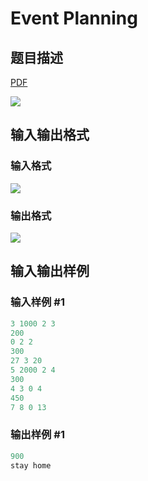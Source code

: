# Event Planning

## 题目描述

[problemUrl]: https://uva.onlinejudge.org/index.php?option=com_onlinejudge&Itemid=8&category=27&page=show_problem&problem=2595

[PDF](https://uva.onlinejudge.org/external/115/p11559.pdf)

![](https://cdn.luogu.com.cn/upload/vjudge_pic/UVA11559/7ba1daab35261eb373d6c879292584b53212f574.png)

## 输入输出格式

### 输入格式

![](https://cdn.luogu.com.cn/upload/vjudge_pic/UVA11559/a5c009c9c9877b51066a2c27bd9933e9e9772f7f.png)

### 输出格式

![](https://cdn.luogu.com.cn/upload/vjudge_pic/UVA11559/208f84f2cd95bdfa4d9fdc8061bd50f7b979c258.png)

## 输入输出样例

### 输入样例 #1

```cpp
3 1000 2 3
200
0 2 2
300
27 3 20
5 2000 2 4
300
4 3 0 4
450
7 8 0 13
```


### 输出样例 #1

```cpp
900
stay home
```


